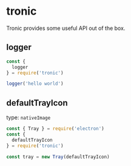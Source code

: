 # tronic

Tronic provides some useful API out of the box.

## logger

```js
const {
  logger
} = require('tronic')

logger('hello world')
```

## defaultTrayIcon

type: `nativeImage`

```js
const { Tray } = require('electron')
const {
  defaultTrayIcon
} = require('tronic')

const tray = new Tray(defaultTrayIcon)
```
